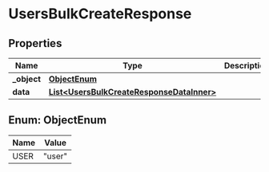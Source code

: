 

# UsersBulkCreateResponse


## Properties

| Name | Type | Description | Notes |
|------------ | ------------- | ------------- | -------------|
|**_object** | [**ObjectEnum**](#ObjectEnum) |  |  |
|**data** | [**List&lt;UsersBulkCreateResponseDataInner&gt;**](UsersBulkCreateResponseDataInner.md) |  |  |



## Enum: ObjectEnum

| Name | Value |
|---- | -----|
| USER | &quot;user&quot; |



